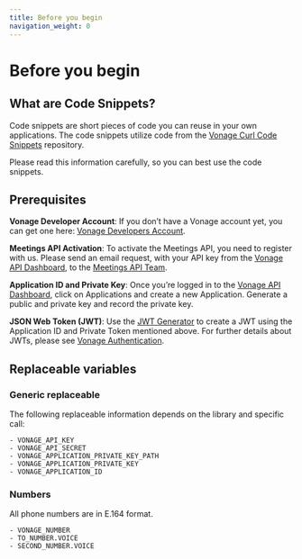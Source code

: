 ```yaml
---
title: Before you begin
navigation_weight: 0
---
```


# Before you begin

## What are Code Snippets?

Code snippets are short pieces of code you can reuse in your own applications.
The code snippets utilize code from the [Vonage Curl Code Snippets](https://github.com/Nexmo/nexmo-curl-code-snippets) repository.

Please read this information carefully, so you can best use the code snippets.

## Prerequisites

**Vonage Developer Account**: If you don’t have a Vonage account yet, you can get one here: [Vonage Developers Account](https://dashboard.nexmo.com/sign-up?icid=tryitfree_api-developer-adp_nexmodashbdfreetrialsignup_nav).

**Meetings API Activation**: To activate the Meetings API, you need to register with us. Please send an email request, with your API key from the [Vonage API Dashboard](https://dashboard.nexmo.com), to the [Meetings API Team](mailto:meetings-api@vonage.com).

**Application ID and Private Key**: Once you’re logged in to the [Vonage API Dashboard](https://dashboard.nexmo.com), click on Applications and create a new Application. Generate a public and private key and record the private key.

**JSON Web Token (JWT)**: Use the [JWT Generator](https://developer.vonage.com/jwt) to create a JWT using the Application ID and Private Token mentioned above. For further details about JWTs, please see [Vonage Authentication](/concepts/guides/authentication).

## Replaceable variables

### Generic replaceable

The following replaceable information depends on the library and specific call:

```snippet_variables
- VONAGE_API_KEY
- VONAGE_API_SECRET
- VONAGE_APPLICATION_PRIVATE_KEY_PATH
- VONAGE_APPLICATION_PRIVATE_KEY
- VONAGE_APPLICATION_ID
```

### Numbers

All phone numbers are in E.164 format.

```snippet_variables
- VONAGE_NUMBER
- TO_NUMBER.VOICE
- SECOND_NUMBER.VOICE
```
